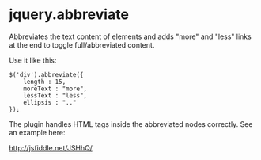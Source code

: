 jquery.abbreviate
=================

Abbreviates the text content of elements and adds "more" and "less" links at the end to toggle full/abbreviated content.

Use it like this:

    $('div').abbreviate({
        length : 15,
        moreText : "more",
        lessText : "less",
        ellipsis : ".."
    });
    
The plugin handles HTML tags inside the abbreviated nodes correctly. See an example here:

http://jsfiddle.net/JSHhQ/